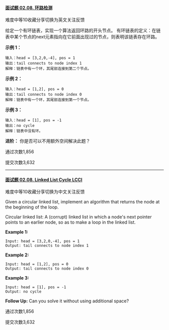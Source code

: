 #### [面试题 02.08. 环路检测](https://leetcode-cn.com/problems/linked-list-cycle-lcci/)

难度中等10收藏分享切换为英文关注反馈

给定一个有环链表，实现一个算法返回环路的开头节点。
有环链表的定义：在链表中某个节点的next元素指向在它前面出现过的节点，则表明该链表存在环路。



**示例 1：**

```
输入：head = [3,2,0,-4], pos = 1
输出：tail connects to node index 1
解释：链表中有一个环，其尾部连接到第二个节点。
```





**示例 2：**

```
输入：head = [1,2], pos = 0
输出：tail connects to node index 0
解释：链表中有一个环，其尾部连接到第一个节点。
```





**示例 3：**

```
输入：head = [1], pos = -1
输出：no cycle
解释：链表中没有环。
```





**进阶：**
你是否可以不用额外空间解决此题？

通过次数1,856

提交次数3,632

---

#### [面试题 02.08. Linked List Cycle LCCI](https://leetcode-cn.com/problems/linked-list-cycle-lcci/)

难度中等10收藏分享切换为中文关注反馈

Given a circular linked list, implement an algorithm that returns the node at the beginning of the loop.

Circular linked list: A (corrupt) linked list in which a node's next pointer points to an earlier node, so as to make a loop in the linked list.

**Example 1:**

```
Input: head = [3,2,0,-4], pos = 1
Output: tail connects to node index 1
```

**Example 2:**

```
Input: head = [1,2], pos = 0
Output: tail connects to node index 0
```

**Example 3:**

```
Input: head = [1], pos = -1
Output: no cycle
```

**Follow Up:**
Can you solve it without using additional space?

通过次数1,856

提交次数3,632